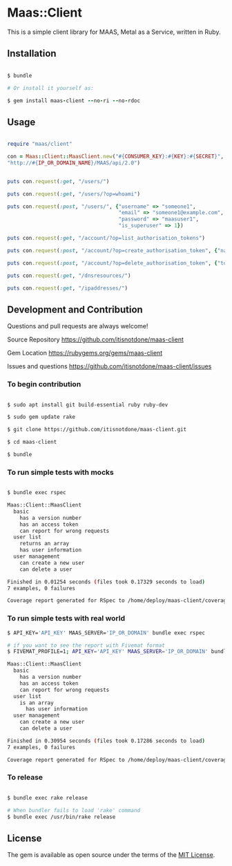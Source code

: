 # Maas::Client

This is a simple client library for MAAS, Metal as a Service, written in Ruby.

## Installation

```ruby

$ bundle

# Or install it yourself as:

$ gem install maas-client --no-ri --no-rdoc

```

## Usage

```ruby

require "maas/client"

con = Maas::Client::MaasClient.new("#{CONSUMER_KEY}:#{KEY}:#{SECRET}",
"http://#{IP_OR_DOMAIN_NAME}/MAAS/api/2.0")


puts con.request(:get, "/users/")

puts con.request(:get, "/users/?op=whoami")

puts con.request(:post, "/users/", {"username" => "someone1",
                                    "email" => "someone1@example.com",
                                    "password" => "maasuser1",
                                    "is_superuser" => 1})

puts con.request(:get, "/account/?op=list_authorisation_tokens")

puts con.request(:post, "/account/?op=create_authorisation_token", {"name" => "mynewkey1"})

puts con.request(:post, "/account/?op=delete_authorisation_token", {"token_key" => "#{KEY}"})

puts con.request(:get, "/dnsresources/")

puts con.request(:get, "/ipaddresses/")

```

## Development and Contribution

Questions and pull requests are always welcome!

Source Repository
https://github.com/itisnotdone/maas-client

Gem Location
https://rubygems.org/gems/maas-client

Issues and questions
https://github.com/itisnotdone/maas-client/issues

### To begin contribution

```bash

$ sudo apt install git build-essential ruby ruby-dev

$ sudo gem update rake

$ git clone https://github.com/itisnotdone/maas-client.git

$ cd maas-client

$ bundle

```

### To run simple tests with mocks

```bash

$ bundle exec rspec

Maas::Client::MaasClient
  basic
    has a version number
    has an access token
    can report for wrong requests
  user list
    returns an array
    has user information
  user management
    can create a new user
    can delete a user

Finished in 0.01254 seconds (files took 0.17329 seconds to load)
7 examples, 0 failures

Coverage report generated for RSpec to /home/deploy/maas-client/coverage. 17 / 25 LOC (68.0%) covered.

```

### To run simple tests with real world

```bash
$ API_KEY='API_KEY' MAAS_SERVER='IP_OR_DOMAIN' bundle exec rspec

# if you want to see the report with Fivemat format
$ FIVEMAT_PROFILE=1; API_KEY='API_KEY' MAAS_SERVER='IP_OR_DOMAIN' bundle exec rspec

Maas::Client::MaasClient
  basic
    has a version number
    has an access token
    can report for wrong requests
  user list
    is an array
      has user information
  user management
    can create a new user
    can delete a user

Finished in 0.30954 seconds (files took 0.17286 seconds to load)
7 examples, 0 failures

Coverage report generated for RSpec to /home/deploy/maas-client/coverage. 25 / 25 LOC (100.0%) covered.
```

### To release

```bash

$ bundle exec rake release

# When bundler fails to load 'rake' command
$ bundle exec /usr/bin/rake release

```

## License

The gem is available as open source under the terms of the [MIT License](http://opensource.org/licenses/MIT).


